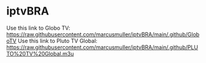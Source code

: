 # iptvBRA

Use this link to Globo TV: https://raw.githubusercontent.com/marcusmuller/iptvBRA/main/.github/GloboTV
Use this link to Pluto TV Global: https://raw.githubusercontent.com/marcusmuller/iptvBRA/main/.github/PLUTO%20TV%20Global.m3u
